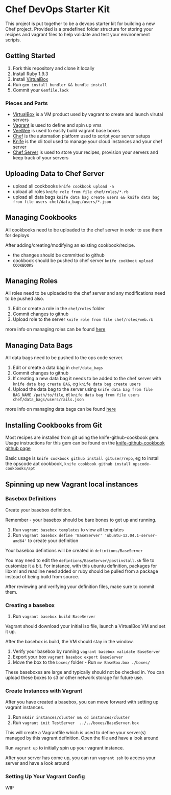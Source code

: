 Chef DevOps Starter Kit
=======================

This project is put together to be a devops starter kit for building a new
Chef project. Provided is a predefined folder structure for storing your 
recipes and vagrant files to help validate and test your environement
scripts.

Getting Started
---------------

1. Fork this repository and clone it locally
1. Install Ruby 1.9.3
1. Install [VirtualBox][virtualbox]
1. Run ```gem install bundler && bundle install```
1. Commit your ```Gemfile.lock```

### Pieces and Parts

* [VirtualBox][virtualbox] is a VM product used by vagrant to create and launch virutal servers
* [Vagrant][vagrant] is used to define and spin up vms
* [VeeWee][veewee] is used to easity build vagrant base boxes
* [Chef][chef] is the automation platform used to script your server setups
* [Knife][knife] is the cli tool used to manage your cloud instances and your chef server
* [Chef Server][chefserver] is used to store your recipes, provision your servers and keep track of your servers

Uploading Data to Chef Server
-----------------------------

* upload all cookbooks ```knife cookbook upload -a```
* upload all roles ```knife role from file chef/roles/*.rb```
* upload all data bags ```knife data bag create users && knife data bag from file users chef/data_bags/users/*.json```


Managing Cookbooks
------------------

All cookbooks need to be uploaded to the chef server in order to use them for deploys

After adding/creating/modifying an existing cookbook/recipe.

* the changes should be committed to github
* cookbook should be pushed to chef server ```knife cookbook upload COOKBOOKS```


Managing Roles
--------------

All roles need to be uploaded to the chef server and any modifications need to be pushed also.

1. Edit or create a role in the ```chef/roles``` folder
1. Commit changes to github
1. Upload role to the server ```knife role from file chef/roles/web.rb```

more info on managing roles can be found [here](http://wiki.opscode.com/display/chef/Managing+Roles+With+Knife)

Managing Data Bags
------------------

All data bags need to be pushed to the ops code server. 

1. Edit or create a data bag in ```chef/data_bags```
1. Commit changes to github
1. If creating a new data bag it needs to be added to the chef server with ```knife data bag create BAG```, eg ```knife data bag create users```
1. Upload the data bag to the server using ```knife data bag from file BAG_NAME /path/to/file```, et ```knife data bag from file users chef/data_bags/users/rails.json```

more info on managing data bags can be found [here](http://wiki.opscode.com/display/chef/Managing+Data+Bags+With+Knife)

Installing Cookbooks from Git
-----------------------------

Most recipes are installed from git using the knife-github-cookbook gem. Usage instructions for this gem can be found on the 
[knife-github-cookbook github page](https://github.com/websterclay/knife-github-cookbooks#usage)

Basic usage is ```knife cookbook github install gituser/repo```, eg to install the opscode apt cookbook, ```knife cookbook github install opscode-cookbooks/apt```

Spinning up new Vagrant local instances
---------------------------------------

### Basebox Definitions

Create your basebox definition. 

Remember - your basebox should be bare bones to get up and running.

1. Run ```vagrant basebox templates``` to view all templates
1. Run ```vagrant basebox define 'BaseServer' 'ubuntu-12.04.1-server-amd64'``` to create your definition

Your basebox defintions will be created in ```defintions/BaseServer```

You may need to edit the ```defintions/BaseServer/postinstall.sh``` file to customize it a bit.
For instance, with this ubuntu definition, packages for libxml and readline need added or 
ruby should be pulled from a package instead of being build from source.

After reviewing and verifying your definition files, make sure to commit them.

### Creating a basebox

1. Run ```vagrant basebox build BaseServer```

Vagrant should download your initial iso file, launch a VirtualBox VM and set it up. 

After the basebox is build, the VM should stay in the window. 

1. Verify your basebox by running ```vagrant basebox validate BaseServer```
1. Export your box ```vagrant basebox export BaseServer```
1. Move the box to the ```boxes/``` folder - Run ```mv BaseBox.box ./boxes/```

These baseboxes are large and typically should not be checked in. You can upload these boxes to 
s3 or other network storage for future use.

### Create Instances with Vagrant

After you have created a basebox, you can move forward with setting up vagrant instances.

1. Run ```mkdir instances/cluster && cd instances/cluster```
1. Run ```vagrant init TestServer  ../../boxes/BaseServer.box```

This will create a Vagrantfile which is used to define your server(s) managed by this
vagrant definition. Open the file and have a look around

Run ```vagrant up``` to initially spin up your vagrant instance.

After your server has come up, you can run ```vagrant ssh``` to access your server and have a
look around

### Setting Up Your Vagrant Config

WIP



[virtualbox]: https://www.virtualbox.org/ "VirtualBox"
[vagrant]: http://www.vagrantup.com/ "Vagrant"
[veewee]: https://github.com/jedi4ever/veewee "VeeWee"
[chef]: http://www.opscode.com/chef/ "Chef"
[knife]: http://docs.opscode.com/knife.html "Knife"
[chefserver]: http://docs.opscode.com/chef_overview_server.html "Chef Server"
